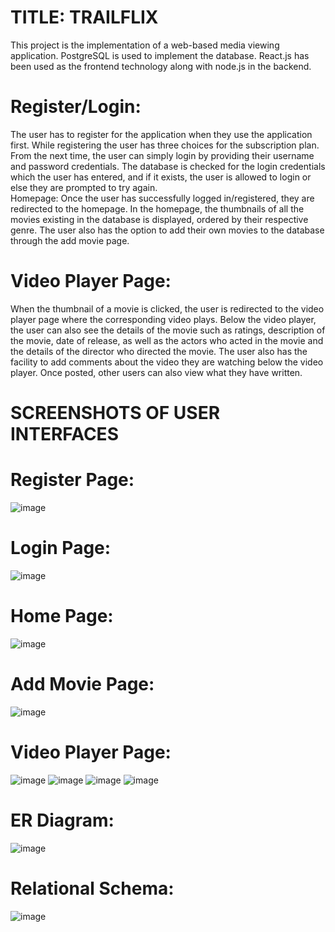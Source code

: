 # TITLE: TRAILFLIX
This project is the implementation of a web-based media viewing application. PostgreSQL is used to implement the database. React.js has been used as the frontend technology along with node.js in the backend.

# Register/Login: 
The user has to register for the application when they use the application first. While registering the user has three choices for the subscription plan. From the next time, the user can simply login by providing their username and password credentials. The database is checked for the login credentials which the user has entered, and if it exists, the user is allowed to login or else they are prompted to try again.  
Homepage:
Once the user has successfully logged in/registered, they are redirected to the homepage. In the homepage, the thumbnails of all the movies existing in the database is displayed, ordered by their respective genre. The user also has the option to add their own movies to the database through the add movie page.

# Video Player Page:

When the thumbnail of a movie is clicked, the user is redirected to the video player page where the corresponding video plays. Below the video player, the user can also see the details of the movie such as ratings, description of the movie, date of release, as well as the actors who acted in the movie and the details of the director who directed the movie. The user also has the facility to add comments about the video they are watching below the video player. Once posted, other users can also view what they have written.

# SCREENSHOTS OF USER INTERFACES

# Register Page:
 
![image](https://user-images.githubusercontent.com/75623259/217014612-65865626-0b80-46b4-90d1-5903c4425c56.png)


# Login Page:
 ![image](https://user-images.githubusercontent.com/75623259/217014651-b039ecd5-5c92-4a49-a558-2b1c6cc328f2.png)


# Home Page:
![image](https://user-images.githubusercontent.com/75623259/217014686-4641beef-4cc5-49e3-b823-7841ad8a6538.png)

 


# Add Movie Page:
![image](https://user-images.githubusercontent.com/75623259/217014711-a33ae1d9-5f98-40f3-abb7-ede19569d985.png)

 

# Video Player Page:
 
![image](https://user-images.githubusercontent.com/75623259/217014765-1438a80a-11b2-4e4d-a994-28e438afa741.png)
![image](https://user-images.githubusercontent.com/75623259/217014827-f8946156-ea17-4b6a-a48d-322691ae0d42.png)
![image](https://user-images.githubusercontent.com/75623259/217014873-62496078-df68-4ffc-a5f4-89408648c021.png)
![image](https://user-images.githubusercontent.com/75623259/217014906-796254de-60d0-4544-8e6d-dd69408fb87e.png)

# ER Diagram:
![image](https://user-images.githubusercontent.com/75623259/217014991-9718b81b-520a-4409-84fa-5758cfdf2460.png)

# Relational Schema:
![image](https://user-images.githubusercontent.com/75623259/217015026-45b318b6-7944-4abc-bf98-be48a9c9c14f.png)

